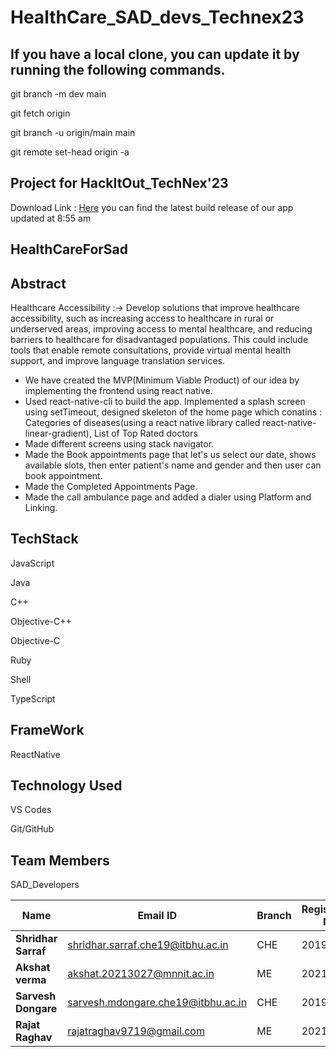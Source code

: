 # HealthCare_SAD_devs_Technex23

## If you have a local clone, you can update it by running the following commands.

  git branch -m dev main

  git fetch origin
  
  git branch -u origin/main main

  git remote set-head origin -a

## Project for HackItOut_TechNex'23
Download Link : [Here](https://github.com/akshatvermavi/HealthCare_SAD_devs_Technex23/releases/download/Publish/app-debug.apk) you can find the latest build release of our app updated at 8:55 am
## HealthCareForSad

## Abstract

Healthcare Accessibility :-> Develop solutions that improve healthcare accessibility, such as increasing access to healthcare in rural or underserved areas, improving access to mental healthcare, and reducing barriers to healthcare for disadvantaged populations. This could include tools that enable remote consultations, provide virtual mental health support, and improve language translation services.

- We have created the MVP(Minimum Viable Product) of our idea by implementing the frontend using react native.
- Used react-native-cli to build the app. Implemented a splash screen using setTimeout, designed skeleton of the home page which conatins : Categories of diseases(using a react native library called react-native-linear-gradient), List of Top Rated doctors
- Made different screens using stack navigator.
- Made the Book appointments page that let's us select our date, shows available slots, then enter patient's name and gender and then user can book appointment.
- Made the Completed Appointments Page.
- Made the call ambulance page and added a dialer using Platform and Linking.

## TechStack

  JavaScript
  
  Java
  
  C++
  
  Objective-C++
  
  Objective-C
  
  Ruby
  
  Shell
  
  TypeScript
  
## FrameWork

  ReactNative
  
## Technology Used

  VS Codes
  
  Git/GitHub
  
## Team Members 

SAD_Developers

 | Name                           |              Email ID                 |            Branch                  |   Registration No. |
 |--------------------------------|---------------------------------------|------------------------------------|--------------------|
 | **Shridhar Sarraf**        |     shridhar.sarraf.che19@itbhu.ac.in       |            CHE                      |      20190014      |
 | **Akshat verma**               |       akshat.20213027@mnnit.ac.in     |            ME                      |      20213027      |
 | **Sarvesh Dongare**               |     sarvesh.mdongare.che19@itbhu.ac.in       |            CHE                     |      20194245      |
  | **Rajat Raghav**               |       rajatraghav9719@gmail.com     |            ME                     |      20213114     |
  
